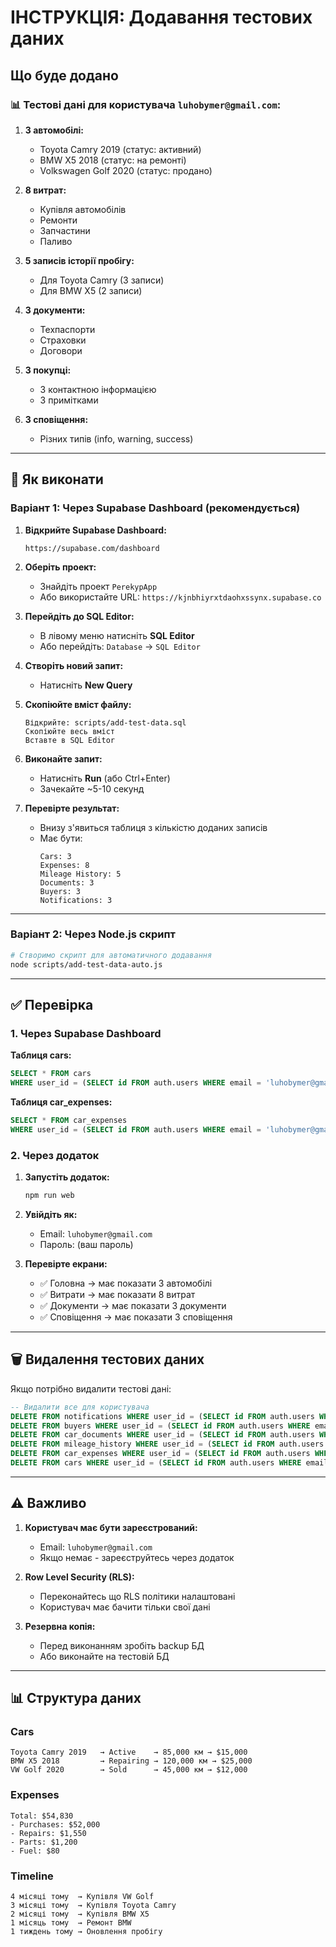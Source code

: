 # ІНСТРУКЦІЯ: Додавання тестових даних

## Що буде додано

### 📊 Тестові дані для користувача `luhobymer@gmail.com`:

1. **3 автомобілі:**
   - Toyota Camry 2019 (статус: активний)
   - BMW X5 2018 (статус: на ремонті)
   - Volkswagen Golf 2020 (статус: продано)

2. **8 витрат:**
   - Купівля автомобілів
   - Ремонти
   - Запчастини
   - Паливо

3. **5 записів історії пробігу:**
   - Для Toyota Camry (3 записи)
   - Для BMW X5 (2 записи)

4. **3 документи:**
   - Техпаспорти
   - Страховки
   - Договори

5. **3 покупці:**
   - З контактною інформацією
   - З примітками

6. **3 сповіщення:**
   - Різних типів (info, warning, success)

---

## 🚀 Як виконати

### Варіант 1: Через Supabase Dashboard (рекомендується)

1. **Відкрийте Supabase Dashboard:**
   ```
   https://supabase.com/dashboard
   ```

2. **Оберіть проект:**
   - Знайдіть проект `PerekypApp`
   - Або використайте URL: `https://kjnbhiyrxtdaohxssynx.supabase.co`

3. **Перейдіть до SQL Editor:**
   - В лівому меню натисніть **SQL Editor**
   - Або перейдіть: `Database` → `SQL Editor`

4. **Створіть новий запит:**
   - Натисніть **New Query**

5. **Скопіюйте вміст файлу:**
   ```
   Відкрийте: scripts/add-test-data.sql
   Скопіюйте весь вміст
   Вставте в SQL Editor
   ```

6. **Виконайте запит:**
   - Натисніть **Run** (або Ctrl+Enter)
   - Зачекайте ~5-10 секунд

7. **Перевірте результат:**
   - Внизу з'явиться таблиця з кількістю доданих записів
   - Має бути:
     ```
     Cars: 3
     Expenses: 8
     Mileage History: 5
     Documents: 3
     Buyers: 3
     Notifications: 3
     ```

---

### Варіант 2: Через Node.js скрипт

```bash
# Створимо скрипт для автоматичного додавання
node scripts/add-test-data-auto.js
```

---

## ✅ Перевірка

### 1. Через Supabase Dashboard

**Таблиця cars:**
```sql
SELECT * FROM cars 
WHERE user_id = (SELECT id FROM auth.users WHERE email = 'luhobymer@gmail.com');
```

**Таблиця car_expenses:**
```sql
SELECT * FROM car_expenses 
WHERE user_id = (SELECT id FROM auth.users WHERE email = 'luhobymer@gmail.com');
```

### 2. Через додаток

1. **Запустіть додаток:**
   ```bash
   npm run web
   ```

2. **Увійдіть як:**
   - Email: `luhobymer@gmail.com`
   - Пароль: (ваш пароль)

3. **Перевірте екрани:**
   - ✅ Головна → має показати 3 автомобілі
   - ✅ Витрати → має показати 8 витрат
   - ✅ Документи → має показати 3 документи
   - ✅ Сповіщення → має показати 3 сповіщення

---

## 🗑️ Видалення тестових даних

Якщо потрібно видалити тестові дані:

```sql
-- Видалити все для користувача
DELETE FROM notifications WHERE user_id = (SELECT id FROM auth.users WHERE email = 'luhobymer@gmail.com');
DELETE FROM buyers WHERE user_id = (SELECT id FROM auth.users WHERE email = 'luhobymer@gmail.com');
DELETE FROM car_documents WHERE user_id = (SELECT id FROM auth.users WHERE email = 'luhobymer@gmail.com');
DELETE FROM mileage_history WHERE user_id = (SELECT id FROM auth.users WHERE email = 'luhobymer@gmail.com');
DELETE FROM car_expenses WHERE user_id = (SELECT id FROM auth.users WHERE email = 'luhobymer@gmail.com');
DELETE FROM cars WHERE user_id = (SELECT id FROM auth.users WHERE email = 'luhobymer@gmail.com');
```

---

## ⚠️ Важливо

1. **Користувач має бути зареєстрований:**
   - Email: `luhobymer@gmail.com`
   - Якщо немає - зареєструйтесь через додаток

2. **Row Level Security (RLS):**
   - Переконайтесь що RLS політики налаштовані
   - Користувач має бачити тільки свої дані

3. **Резервна копія:**
   - Перед виконанням зробіть backup БД
   - Або виконайте на тестовій БД

---

## 📊 Структура даних

### Cars
```
Toyota Camry 2019   → Active    → 85,000 км → $15,000
BMW X5 2018         → Repairing → 120,000 км → $25,000
VW Golf 2020        → Sold      → 45,000 км → $12,000
```

### Expenses
```
Total: $54,830
- Purchases: $52,000
- Repairs: $1,550
- Parts: $1,200
- Fuel: $80
```

### Timeline
```
4 місяці тому  → Купівля VW Golf
3 місяці тому  → Купівля Toyota Camry
2 місяці тому  → Купівля BMW X5
1 місяць тому  → Ремонт BMW
1 тиждень тому → Оновлення пробігу
```
